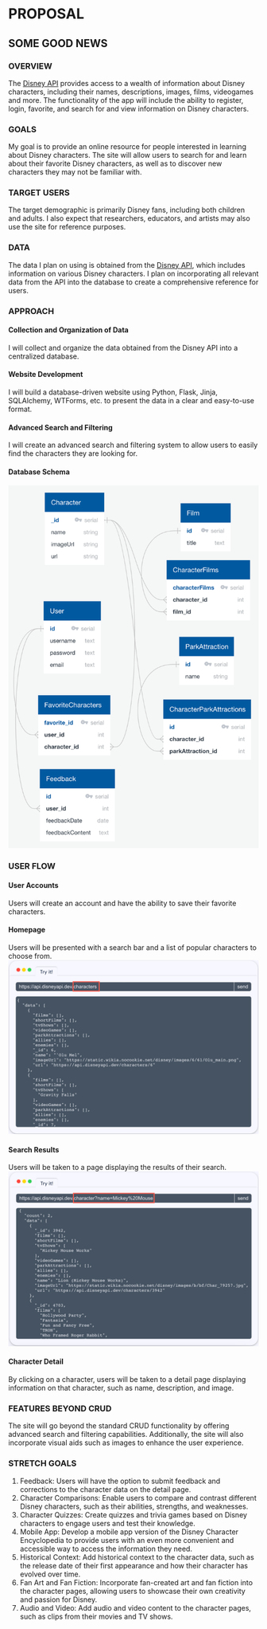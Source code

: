 # PROPOSAL

## SOME GOOD NEWS

### OVERVIEW
The [Disney API](https://disneyapi.dev/) provides access to a wealth of information about Disney characters, including their names, descriptions, images, films, videogames and more. The functionality of the app will include the ability to register, login, favorite, and search for and view information on Disney characters.

### GOALS
My goal is to provide an online resource for people interested in learning about Disney characters. The site will allow users to search for and learn about their favorite Disney characters, as well as to discover new characters they may not be familiar with.

### TARGET USERS
The target demographic is primarily Disney fans, including both children and adults. I also expect that researchers, educators, and artists may also use the site for reference purposes.

### DATA
The data I plan on using is obtained from the [Disney API](https://disneyapi.dev/), which includes information on various Disney characters. I plan on incorporating all relevant data from the API into the database to create a comprehensive reference for users.

### APPROACH
#### Collection and Organization of Data
I will collect and organize the data obtained from the Disney API into a centralized database.
#### Website Development
I will build a database-driven website using Python, Flask, Jinja, SQLAlchemy, WTForms, etc. to present the data in a clear and easy-to-use format.
#### Advanced Search and Filtering
I will create an advanced search and filtering system to allow users to easily find the characters they are looking for.
#### Database Schema
![databaseschema](/static/images/disney-api-schema.png)

### USER FLOW
#### User Accounts
Users will create an account and have the ability to save their favorite characters.
#### Homepage
Users will be presented with a search bar and a list of popular characters to choose from.
![characterlist](static/images/disney-api-character-list.png)
#### Search Results
Users will be taken to a page displaying the results of their search.
![characterdetails](static/images/disney-api-character-detail.png)
#### Character Detail
By clicking on a character, users will be taken to a detail page displaying information on that character, such as name, description, and image.

### FEATURES BEYOND CRUD
The site will go beyond the standard CRUD functionality by offering advanced search and filtering capabilities. Additionally, the site will also incorporate visual aids such as images to enhance the user experience.

### STRETCH GOALS
1. Feedback: Users will have the option to submit feedback and corrections to the character data on the detail page.
2. Character Comparisons: Enable users to compare and contrast different Disney characters, such as their abilities, strengths, and weaknesses.
3. Character Quizzes: Create quizzes and trivia games based on Disney characters to engage users and test their knowledge.
4. Mobile App: Develop a mobile app version of the Disney Character Encyclopedia to provide users with an even more convenient and accessible way to access the information they need.
5. Historical Context: Add historical context to the character data, such as the release date of their first appearance and how their character has evolved over time.
6. Fan Art and Fan Fiction: Incorporate fan-created art and fan fiction into the character pages, allowing users to showcase their own creativity and passion for Disney.
7. Audio and Video: Add audio and video content to the character pages, such as clips from their movies and TV shows.